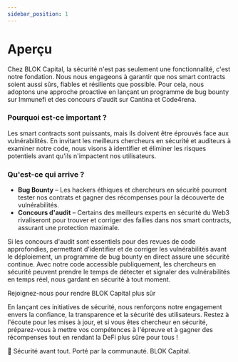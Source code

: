 ```yaml
---
sidebar_position: 1
---
```


# Aperçu

Chez BLOK Capital, la sécurité n'est pas seulement une fonctionnalité, c'est notre fondation. Nous nous engageons à garantir que nos smart contracts soient aussi sûrs, fiables et résilients que possible. Pour cela, nous adoptons une approche proactive en lançant un programme de bug bounty sur Immunefi et des concours d'audit sur Cantina et Code4rena.

### Pourquoi est-ce important ?
Les smart contracts sont puissants, mais ils doivent être éprouvés face aux vulnérabilités. En invitant les meilleurs chercheurs en sécurité et auditeurs à examiner notre code, nous visons à identifier et éliminer les risques potentiels avant qu'ils n'impactent nos utilisateurs.

### Qu'est-ce qui arrive ?
- **Bug Bounty** – Les hackers éthiques et chercheurs en sécurité pourront tester nos contrats et gagner des récompenses pour la découverte de vulnérabilités.
- **Concours d'audit** – Certains des meilleurs experts en sécurité du Web3 rivaliseront pour trouver et corriger des failles dans nos smart contracts, assurant une protection maximale.

Si les concours d'audit sont essentiels pour des revues de code approfondies, permettant d'identifier et de corriger les vulnérabilités avant le déploiement, un programme de bug bounty en direct assure une sécurité continue. Avec notre code accessible publiquement, les chercheurs en sécurité peuvent prendre le temps de détecter et signaler des vulnérabilités en temps réel, nous gardant en sécurité à tout moment.

Rejoignez-nous pour rendre BLOK Capital plus sûr

En lançant ces initiatives de sécurité, nous renforçons notre engagement envers la confiance, la transparence et la sécurité des utilisateurs. Restez à l'écoute pour les mises à jour, et si vous êtes chercheur en sécurité, préparez-vous à mettre vos compétences à l'épreuve et à gagner des récompenses tout en rendant la DeFi plus sûre pour tous !

🚀 Sécurité avant tout. Porté par la communauté. BLOK Capital. 